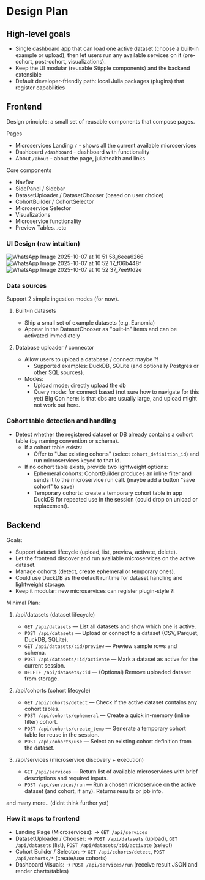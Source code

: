 # Design Plan

## High-level goals

- Single dashboard app that can load one active dataset (choose a built-in example or upload), then let users run any available services on it (pre-cohort, post-cohort, visualizations).
- Keep the UI modular (reusable Stipple components) and the backend extensible
- Default developer-friendly path: local Julia packages (plugins) that register capabilities

## Frontend

Design principle: a small set of reusable components that compose pages.

Pages

- Microservices Landing `/` - shows all the current available microservices
- Dashboard `/dashboard` - dashboard with functionality
- About `/about` - about the page, juliahealth and links

Core components

- NavBar
- SidePanel / Sidebar
- DatasetUploader / DatasetChooser (based on user choice)
- CohortBuilder / CohortSelector
- Microservice Selector
- Visualizations
- Microservice functionality
- Preview Tables...etc

### UI Design (raw intuition)

![WhatsApp Image 2025-10-07 at 10 51 58_6eea6266](https://github.com/user-attachments/assets/bb707ae2-1d6b-439a-862c-140034a824c7)
![WhatsApp Image 2025-10-07 at 10 52 17_f06b448f](https://github.com/user-attachments/assets/64fecbba-7c8d-4fc4-8a8a-8e7940f14d1d)
![WhatsApp Image 2025-10-07 at 10 52 37_7ee9fd2e](https://github.com/user-attachments/assets/3ad45d35-74dd-44e0-b27c-7a8ca3932fb3)

### Data sources 

Support 2 simple ingestion modes (for now).

1. Built‑in datasets
   - Ship a small set of example datasets (e.g. Eunomia)
   - Appear in the DatasetChooser as "built‑in" items and can be activated immediately

2. Database uploader / connector
   - Allow users to upload a database / connect maybe ?!
     - Supported examples: DuckDB, SQLite (and optionally Postgres or other SQL sources).
   - Modes:
     - Upload mode: directly upload the db
     - Query mode: for connect based (not sure how to navigate for this yet)
   Big Con here: is that dbs are usually large, and upload might not work out here.

### Cohort table detection and handling

- Detect whether the registered dataset or DB already contains a cohort table (by naming convention or schema).
  - If a cohort table exists:
    - Offer to "Use existing cohorts" (select `cohort_definition_id`) and run microservices keyed to that id.
  - If no cohort table exists, provide two lightweight options:
    - Ephemeral cohorts: CohortBuilder produces an inline filter and sends it to the microservice run call. (maybe add a button "save cohort" to save)
    - Temporary cohorts: create a temporary cohort table in app DuckDB for repeated use in the session (could drop on unload or replacement).

## Backend

Goals:
- Support dataset lifecycle (upload, list, preview, activate, delete).  
- Let the frontend discover and run available microservices on the active dataset.  
- Manage cohorts (detect, create ephemeral or temporary ones).  
- Could use DuckDB as the default runtime for dataset handling and lightweight storage.  
- Keep it modular: new microservices can register plugin-style ?!  

Minimal Plan:

1. /api/datasets (dataset lifecycle)  
   - `GET /api/datasets` — List all datasets and show which one is active.  
   - `POST /api/datasets` — Upload or connect to a dataset (CSV, Parquet, DuckDB, SQLite).  
   - `GET /api/datasets/:id/preview` — Preview sample rows and schema.  
   - `POST /api/datasets/:id/activate` — Mark a dataset as active for the current session.  
   - `DELETE /api/datasets/:id` — (Optional) Remove uploaded dataset from storage.  

2. /api/cohorts (cohort lifecycle)  
   - `GET /api/cohorts/detect` — Check if the active dataset contains any cohort tables.  
   - `POST /api/cohorts/ephemeral` — Create a quick in-memory (inline filter) cohort.  
   - `POST /api/cohorts/create_temp` — Generate a temporary cohort table for reuse in the session.  
   - `POST /api/cohorts/use` — Select an existing cohort definition from the dataset.  

3. /api/services (microservice discovery + execution)  
   - `GET /api/services` — Return list of available microservices with brief descriptions and required inputs.  
   - `POST /api/services/run` — Run a chosen microservice on the active dataset (and cohort, if any). Returns results or job info.  

and many more.. (didnt think further yet)

### How it maps to frontend

- Landing Page (Microservices): -> `GET /api/services`  
- DatasetUploader / Chooser: -> `POST /api/datasets` (upload), `GET /api/datasets` (list), `POST /api/datasets/:id/activate` (select)  
- Cohort Builder / Selector: -> `GET /api/cohorts/detect`, `POST /api/cohorts/*` (create/use cohorts)  
- Dashboard Visuals: -> `POST /api/services/run` (receive result JSON and render charts/tables)



